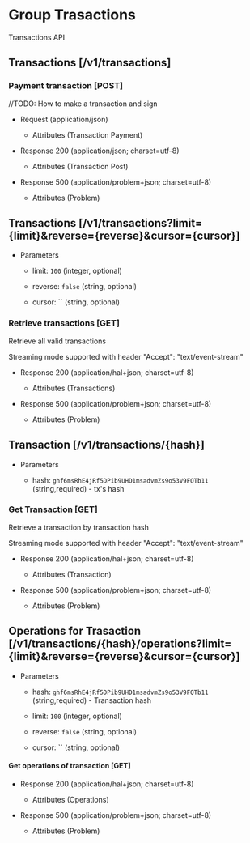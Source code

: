 # Group Trasactions
Transactions API


## Transactions [/v1/transactions]


### Payment transaction  [POST]
//TODO: How to make a transaction and sign

+ Request (application/json)
    
    + Attributes (Transaction Payment)

+ Response 200 (application/json; charset=utf-8)
    
    + Attributes (Transaction Post)

+ Response 500 (application/problem+json; charset=utf-8)

    + Attributes (Problem)

## Transactions [/v1/transactions?limit={limit}&reverse={reverse}&cursor={cursor}]
+ Parameters
    
    + limit: `100` (integer, optional)
    
    + reverse: `false` (string, optional)
    
    + cursor: `` (string, optional)

### Retrieve transactions [GET]
<p> Retrieve all valid transactions </p>

<p> Streaming mode supported with header "Accept": "text/event-stream" </p>

+ Response 200 (application/hal+json; charset=utf-8)

    + Attributes (Transactions)

+ Response 500 (application/problem+json; charset=utf-8)

    + Attributes (Problem)

## Transaction [/v1/transactions/{hash}]

+ Parameters
    
    + hash: `ghf6msRhE4jRf5DPib9UHD1msadvmZs9o53V9FQTb11` (string,required) - tx's hash
    
### Get Transaction [GET]
<p> Retrieve a transaction by transaction hash </p>

<p> Streaming mode supported with header "Accept": "text/event-stream" </p>

+ Response 200 (application/hal+json; charset=utf-8)

    + Attributes (Transaction)

+ Response 500 (application/problem+json; charset=utf-8)

    + Attributes (Problem)

## Operations for Trasaction [/v1/transactions/{hash}/operations?limit={limit}&reverse={reverse}&cursor={cursor}]

+ Parameters
    
    + hash: `ghf6msRhE4jRf5DPib9UHD1msadvmZs9o53V9FQTb11` (string,required) - Transaction hash
    
    + limit: `100` (integer, optional)
        
    + reverse: `false` (string, optional)
        
    + cursor: `` (string, optional)

#### Get operations of transaction [GET]

+ Response 200 (application/hal+json; charset=utf-8)
    
    + Attributes (Operations)

+ Response 500 (application/problem+json; charset=utf-8)

    + Attributes (Problem)

